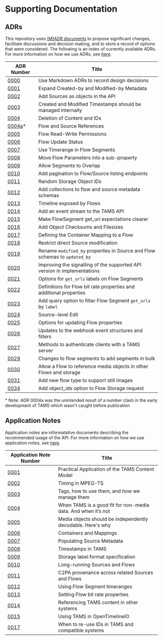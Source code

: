 # Supporting Documentation

## ADRs

This repository uses [(M)ADR documents](https://adr.github.io/madr/) to propose significant changes, facilitate discussions and decision making, and to store a record of options that were considered.
The following is an index of currently available ADRs.
For more information on how we use ADRs, see [here](./adr/README.md).

| ADR Number                                                         | Title                                                                      |
| ------------------------------------------------------------------ | -------------------------------------------------------------------------- |
| [0000](./adr/0000-use-markdown-adrs-to-record-design-decisions.md) | Use Markdown ADRs to record design decisions                               |
| [0001](./adr/0001-expand-created-modified-metadata.md)             | Expand Created-by and Modified-by Metadata                                 |
| [0002](./adr/0002-add-sources-to-api.md)                           | Add Sources as objects in the API                                          |
| [0003](./adr/0003-item-timestamps-managed-internally.md)           | Created and Modified Timestamps should be managed internally               |
| [0004](./adr/0004-content-deletion.md)                             | Deletion of Content and IDs                                                |
| [0004a](./adr/0004a-ancestry-relationships.md)*                    | Flow and Source References                                                 |
| [0005](./adr/0005-flow-read-write-permissions.md)                  | Flow Read-Write Permissions                                                |
| [0006](./adr/0006-flow-status.md)                                  | Flow Update Status                                                         |
| [0007](./adr/0007-use-timerange-in-flow-segments.md)               | Use Timerange in Flow Segments                                             |
| [0008](./adr/0008-move-flow-parameters-into-a-sub-property.md)     | Move Flow Parameters into a sub-property                                   |
| [0009](./adr/0009-allow-segment-overlap.md)                        | Allow Segments to Overlap                                                  |
| [0010](./adr/0010-pagination-of-listing-endpoints.md)              | Add pagination to Flow/Source listing endpoints                            |
| [0011](./adr/0011-random-storage-object-ids.md)                    | Random Storage Object IDs                                                  |
| [0012](./adr/0012-add-flow-collections.md)                         | Add collections to flow and source metadata schemas                        |
| [0013](./adr/0013-timeline-exposed-by-flows.md)                    | Timeline exposed by Flows                                                  |
| [0014](./adr/0014-add-event-stream.md)                             | Add an event stream to the TAMS API                                        |
| [0015](./adr/0015-flow-segment-get-url-expectations.md)            | Make FlowSegment get_url expectations clearer                              |
| [0016](./adr/0016-checksums-and-filesize.md)                       | Add Object Checksums and Filesizes                                         |
| [0017](./adr/0017-container-mapping.md)                            | Defining the Container Mapping to a Flow                                   |
| [0018](./adr/0018-restrict-direct-source-modification.md)          | Restrict direct Source modification                                        |
| [0019](./adr/0019-consolidate-modified-updated-terms.md)           | Rename `modified_by` properties in Source and Flow schemas to `updated_by` |
| [0020](./adr/0020-version-signalling.md)                           | Improving the signalling of the supported API version in implementations   |
| [0021](./adr/0021-storage-label-format.md)                         | Options for `get_urls` labels on Flow Segments                             |
| [0022](./adr/0022-flow-bit-rate-properties.md)                     | Definitions for Flow bit rate properties and additional properties         |
| [0023](./adr/0023-filter-segment-get-urls.md)                      | Add query option to filter Flow Segment `get_urls` by `label`              |
| [0024](./adr/0024-source-level-edit.md)                            | Source-level Edit                                                          |
| [0025](./adr/0025-flow-property-updates.md)                        | Options for updating Flow properties                                       |
| [0026](./adr/0026-updated-webhook-events-and-filters.md)           | Updates to the webhook event structures and filters                        |
| [0027](./adr/0028-authentication-methods.md)                       | Methods to authenticate clients with a TAMS server                         |
| [0029](./adr/0029-bulk-flow-segments.md)                           | Changes to flow segments to add segments in bulk                           |
| [0030](./adr/0030-allow-external-media-objects.md)                 | Allow a Flow to reference media objects in other Flows and storage         |
| [0031](./adr/0031-flow-image-support.md)                           | Add new flow type to support still images                                  |
| [0034](./adr/0034-storage-allow-object_ids.md)                     | Add object_ids option to Flow Storage request                              |

\* Note: ADR 0004a was the unintended result of a number clash in the early development of TAMS which wasn't caught before publication

## Application Notes

Application notes are informatative documents describing the recommended usage of the API.
For more information on how we use application notes, see [here](./appnotes/README.md).

| Application Note Number                                              | Title                                                         |
| -------------------------------------------------------------------- | ------------------------------------------------------------- |
| [0001](./appnotes/0001-multi-mono-essence-flows-sources.md)          | Practical Application of the TAMS Content Model               |
| [0002](./appnotes/0002-Timing-in-MPEG-TS.md)                         | Timing in MPEG-TS                                             |
| [0003](./appnotes/0003-tag-names.md)                                 | Tags, how to use them, and how we manage them                 |
| [0004](./appnotes/0004-tams-for-data.md)                             | When TAMS is a good fit for non-media data. And when it’s not |
| [0005](./appnotes/0005-indepentent-segments.md)                      | Media objects should be independently decodable. Here's why   |
| [0006](./appnotes/0006-containers-and-mappings.md)                   | Containers and Mappings                                       |
| [0007](./appnotes/0007-populating-source-metadata.md)                | Populating Source Metadata                                    |
| [0008](./appnotes/0008-timestamps-in-TAMS.md)                        | Timestamps in TAMS                                            |
| [0009](./appnotes/0009-storage-label-format.md)                      | Storage label format specification                            |
| [0010](./appnotes/0010-long-running-sources-and-flows.md)            | Long-running Sources and Flows                                |
| [0011](./appnotes/0011-c2pa.md)                                      | C2PA provenance across related Sources and Flows              |
| [0012](./appnotes/0012-using-flow-segment-timeranges.md)             | Using Flow Segment timeranges                                 |
| [0013](./appnotes/0013-setting-flow-bit-rate-properties.md)          | Setting Flow bit rate properties                              |
| [0014](./appnotes/0014-referencing-tams-content-in-other-systems.md) | Referencing TAMS content in other systems                     |
| [0015](./appnotes/0015-using-tams-in-opentimelineio.md)              | Using TAMS in OpenTimelineIO                                  |
| [0017](./appnotes/0017-reuse-of-ids.md)                              | When to re-use IDs in TAMS and compatible systems             |
